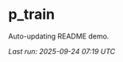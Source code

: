 # p_train

Auto-updating README demo.

<!--START_SECTION:status-->
_Last run: 2025-09-24 07:19 UTC_
<!--END_SECTION:status-->





























































































































































































































































































































































































































































































































































































































































































































































































































